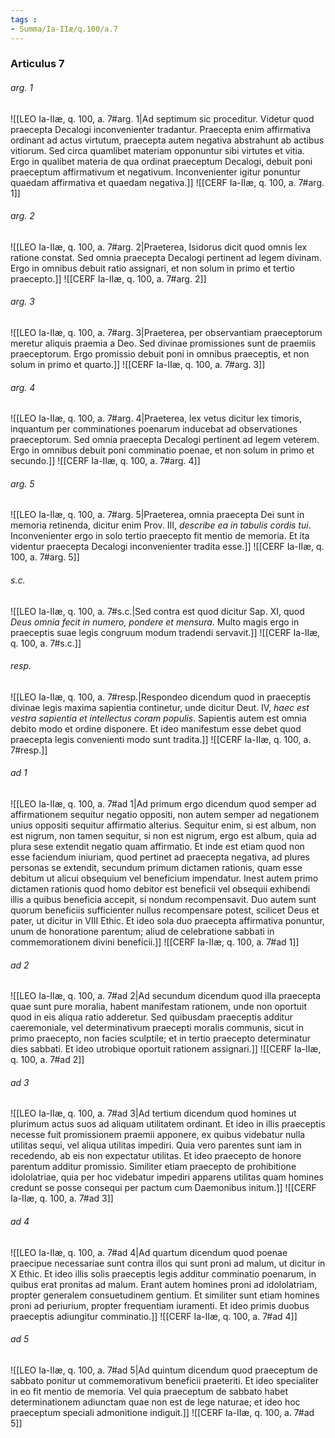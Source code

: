 ```yaml
---
tags : 
- Summa/Ia-IIæ/q.100/a.7
---
```


### Articulus 7

###### arg. 1
![[LEO Ia-IIæ, q. 100, a. 7#arg. 1|Ad septimum sic proceditur. Videtur quod praecepta Decalogi inconvenienter tradantur. Praecepta enim affirmativa ordinant ad actus virtutum, praecepta autem negativa abstrahunt ab actibus vitiorum. Sed circa quamlibet materiam opponuntur sibi virtutes et vitia. Ergo in qualibet materia de qua ordinat praeceptum Decalogi, debuit poni praeceptum affirmativum et negativum. Inconvenienter igitur ponuntur quaedam affirmativa et quaedam negativa.]]
![[CERF Ia-IIæ, q. 100, a. 7#arg. 1]]

###### arg. 2
![[LEO Ia-IIæ, q. 100, a. 7#arg. 2|Praeterea, Isidorus dicit quod omnis lex ratione constat. Sed omnia praecepta Decalogi pertinent ad legem divinam. Ergo in omnibus debuit ratio assignari, et non solum in primo et tertio praecepto.]]
![[CERF Ia-IIæ, q. 100, a. 7#arg. 2]]

###### arg. 3
![[LEO Ia-IIæ, q. 100, a. 7#arg. 3|Praeterea, per observantiam praeceptorum meretur aliquis praemia a Deo. Sed divinae promissiones sunt de praemiis praeceptorum. Ergo promissio debuit poni in omnibus praeceptis, et non solum in primo et quarto.]]
![[CERF Ia-IIæ, q. 100, a. 7#arg. 3]]

###### arg. 4
![[LEO Ia-IIæ, q. 100, a. 7#arg. 4|Praeterea, lex vetus dicitur lex timoris, inquantum per comminationes poenarum inducebat ad observationes praeceptorum. Sed omnia praecepta Decalogi pertinent ad legem veterem. Ergo in omnibus debuit poni comminatio poenae, et non solum in primo et secundo.]]
![[CERF Ia-IIæ, q. 100, a. 7#arg. 4]]

###### arg. 5
![[LEO Ia-IIæ, q. 100, a. 7#arg. 5|Praeterea, omnia praecepta Dei sunt in memoria retinenda, dicitur enim Prov. III, *describe ea in tabulis cordis tui*. Inconvenienter ergo in solo tertio praecepto fit mentio de memoria. Et ita videntur praecepta Decalogi inconvenienter tradita esse.]]
![[CERF Ia-IIæ, q. 100, a. 7#arg. 5]]

###### s.c.
![[LEO Ia-IIæ, q. 100, a. 7#s.c.|Sed contra est quod dicitur Sap. XI, quod *Deus omnia fecit in numero, pondere et mensura*. Multo magis ergo in praeceptis suae legis congruum modum tradendi servavit.]]
![[CERF Ia-IIæ, q. 100, a. 7#s.c.]]

###### resp.
![[LEO Ia-IIæ, q. 100, a. 7#resp.|Respondeo dicendum quod in praeceptis divinae legis maxima sapientia continetur, unde dicitur Deut. IV, *haec est vestra sapientia et intellectus coram populis*. Sapientis autem est omnia debito modo et ordine disponere. Et ideo manifestum esse debet quod praecepta legis convenienti modo sunt tradita.]]
![[CERF Ia-IIæ, q. 100, a. 7#resp.]]

###### ad 1
![[LEO Ia-IIæ, q. 100, a. 7#ad 1|Ad primum ergo dicendum quod semper ad affirmationem sequitur negatio oppositi, non autem semper ad negationem unius oppositi sequitur affirmatio alterius. Sequitur enim, si est album, non est nigrum, non tamen sequitur, si non est nigrum, ergo est album, quia ad plura sese extendit negatio quam affirmatio. Et inde est etiam quod non esse faciendum iniuriam, quod pertinet ad praecepta negativa, ad plures personas se extendit, secundum primum dictamen rationis, quam esse debitum ut alicui obsequium vel beneficium impendatur. Inest autem primo dictamen rationis quod homo debitor est beneficii vel obsequii exhibendi illis a quibus beneficia accepit, si nondum recompensavit. Duo autem sunt quorum beneficiis sufficienter nullus recompensare potest, scilicet Deus et pater, ut dicitur in VIII Ethic. Et ideo sola duo praecepta affirmativa ponuntur, unum de honoratione parentum; aliud de celebratione sabbati in commemorationem divini beneficii.]]
![[CERF Ia-IIæ, q. 100, a. 7#ad 1]]

###### ad 2
![[LEO Ia-IIæ, q. 100, a. 7#ad 2|Ad secundum dicendum quod illa praecepta quae sunt pure moralia, habent manifestam rationem, unde non oportuit quod in eis aliqua ratio adderetur. Sed quibusdam praeceptis additur caeremoniale, vel determinativum praecepti moralis communis, sicut in primo praecepto, non facies sculptile; et in tertio praecepto determinatur dies sabbati. Et ideo utrobique oportuit rationem assignari.]]
![[CERF Ia-IIæ, q. 100, a. 7#ad 2]]

###### ad 3
![[LEO Ia-IIæ, q. 100, a. 7#ad 3|Ad tertium dicendum quod homines ut plurimum actus suos ad aliquam utilitatem ordinant. Et ideo in illis praeceptis necesse fuit promissionem praemii apponere, ex quibus videbatur nulla utilitas sequi, vel aliqua utilitas impediri. Quia vero parentes sunt iam in recedendo, ab eis non expectatur utilitas. Et ideo praecepto de honore parentum additur promissio. Similiter etiam praecepto de prohibitione idololatriae, quia per hoc videbatur impediri apparens utilitas quam homines credunt se posse consequi per pactum cum Daemonibus initum.]]
![[CERF Ia-IIæ, q. 100, a. 7#ad 3]]

###### ad 4
![[LEO Ia-IIæ, q. 100, a. 7#ad 4|Ad quartum dicendum quod poenae praecipue necessariae sunt contra illos qui sunt proni ad malum, ut dicitur in X Ethic. Et ideo illis solis praeceptis legis additur comminatio poenarum, in quibus erat pronitas ad malum. Erant autem homines proni ad idololatriam, propter generalem consuetudinem gentium. Et similiter sunt etiam homines proni ad periurium, propter frequentiam iuramenti. Et ideo primis duobus praeceptis adiungitur comminatio.]]
![[CERF Ia-IIæ, q. 100, a. 7#ad 4]]

###### ad 5
![[LEO Ia-IIæ, q. 100, a. 7#ad 5|Ad quintum dicendum quod praeceptum de sabbato ponitur ut commemorativum beneficii praeteriti. Et ideo specialiter in eo fit mentio de memoria. Vel quia praeceptum de sabbato habet determinationem adiunctam quae non est de lege naturae; et ideo hoc praeceptum speciali admonitione indiguit.]]
![[CERF Ia-IIæ, q. 100, a. 7#ad 5]]

